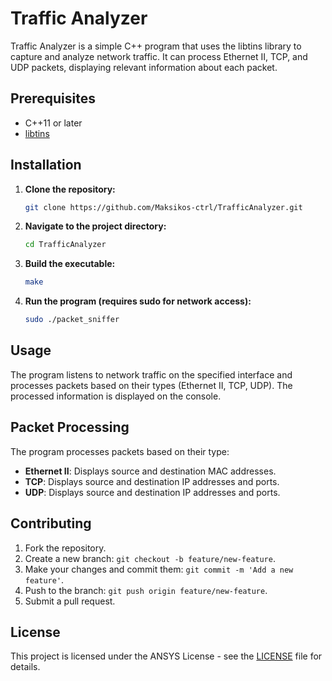 # Traffic Analyzer

Traffic Analyzer is a simple C++ program that uses the libtins library to capture and analyze network traffic. It can process Ethernet II, TCP, and UDP packets, displaying relevant information about each packet.

## Prerequisites

- C++11 or later
- [libtins](https://libtins.github.io/)

## Installation

1. **Clone the repository:**

    ```bash
    git clone https://github.com/Maksikos-ctrl/TrafficAnalyzer.git
    ```

2. **Navigate to the project directory:**

    ```bash
    cd TrafficAnalyzer
    ```

3. **Build the executable:**

    ```bash
    make
    ```

4. **Run the program (requires sudo for network access):**

    ```bash
    sudo ./packet_sniffer
    ```

## Usage

The program listens to network traffic on the specified interface and processes packets based on their types (Ethernet II, TCP, UDP). The processed information is displayed on the console.

## Packet Processing

The program processes packets based on their type:

- **Ethernet II**: Displays source and destination MAC addresses.
- **TCP**: Displays source and destination IP addresses and ports.
- **UDP**: Displays source and destination IP addresses and ports.

## Contributing

1. Fork the repository.
2. Create a new branch: `git checkout -b feature/new-feature`.
3. Make your changes and commit them: `git commit -m 'Add a new feature'`.
4. Push to the branch: `git push origin feature/new-feature`.
5. Submit a pull request.


## License

This project is licensed under the ANSYS License - see the [LICENSE](https://www.ansys.com/academic/students) file for details.